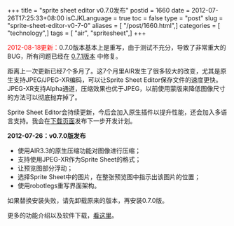 +++
title = "sprite sheet editor v0.7.0发布"
postid = 1660
date = 2012-07-26T17:25:33+08:00
isCJKLanguage = true
toc = false
type = "post"
slug = "sprite-sheet-editor-v0-7-0"
aliases = [ "/post/1660.html",]
categories = [ "technology",]
tags = [ "air", "spritesheet",]
+++


<span style="color:red;">2012-08-18更新：</span>0.7.0版本基本上是重写，由于测试不充分，导致了非常重大的BUG，所有问题已经在 [0.7.1版本](https://blog.zengrong.net/post/1668.html) 中修复。


距离上一次更新已经7个多月了。这7个月里AIR发生了很多较大的改变，尤其是原生支持JPEG/JPEG-XR编码，可以让Sprite Sheet Editor保存文件的速度更快。JPEG-XR支持Alpha通道，压缩效果也优于JPEG，以前使用蒙版来降低图像尺寸的方法可以彻底抛弃掉了。

Sprite Sheet Editor会持续更新，今后会加入原生插件以提升性能，还会加入多语言支持。我会在[下载页面](https://blog.zengrong.net/spritesheeteditor/)发布下一步开发计划。

**2012-07-26：v0.7.0版发布**

-   使用AIR3.3的原生压缩功能对图像进行压缩；
-   支持使用JPEG-XR作为Sprite Sheet的格式；
-   让预览图部分浮动；
-   选择Sprite Sheet中的图片，在整张预览图中指示出该图片的位置；
-   使用robotlegs重写界面架构。

如果替换安装失败，请先卸载原来的版本，再安装0.7.0版。

更多的功能介绍以及软件下载，[看这里](https://blog.zengrong.net/spritesheeteditor/)。

